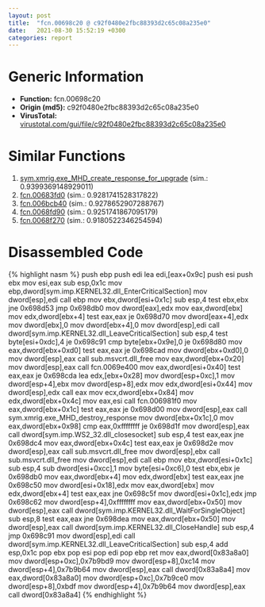 ```yaml
---
layout: post
title:  "fcn.00698c20 @ c92f0480e2fbc88393d2c65c08a235e0"
date:   2021-08-30 15:52:19 +0300
categories: report
---
```


# Generic Information
- **Function:** fcn.00698c20
- **Origin (md5):** c92f0480e2fbc88393d2c65c08a235e0
- **VirusTotal:** [virustotal.com/gui/file/c92f0480e2fbc88393d2c65c08a235e0][virustotal_ref]



# Similar Functions

1. [sym.xmrig.exe\_MHD\_create\_response\_for\_upgrade][similar_1_ref] (sim.: 0.9399369148929011)
2. [fcn.00683fd0][similar_2_ref] (sim.: 0.9281741528317822)
3. [fcn.006bcb40][similar_3_ref] (sim.: 0.9278652907288767)
4. [fcn.0068fd90][similar_4_ref] (sim.: 0.9251741867095179)
5. [fcn.0068f270][similar_5_ref] (sim.: 0.9180522346254594)


# Disassembled Code

{% highlight nasm %}
push ebp
push edi
lea edi,[eax+0x9c]
push esi
push ebx
mov esi,eax
sub esp,0x1c
mov ebp,dword[sym.imp.KERNEL32.dll_EnterCriticalSection]
mov dword[esp],edi
call ebp
mov ebx,dword[esi+0x1c]
sub esp,4
test ebx,ebx
jne 0x698d53
jmp 0x698db0
mov dword[eax],edx
mov eax,dword[ebx]
mov edx,dword[ebx+4]
test eax,eax
je 0x698d70
mov dword[eax+4],edx
mov dword[ebx],0
mov dword[ebx+4],0
mov dword[esp],edi
call dword[sym.imp.KERNEL32.dll_LeaveCriticalSection]
sub esp,4
test byte[esi+0xdc],4
je 0x698c91
cmp byte[ebx+0x9e],0
je 0x698d80
mov eax,dword[ebx+0xd0]
test eax,eax
je 0x698cad
mov dword[ebx+0xd0],0
mov dword[esp],eax
call sub.msvcrt.dll_free
mov eax,dword[ebx+0x20]
mov dword[esp],eax
call fcn.0069e400
mov eax,dword[esi+0x40]
test eax,eax
je 0x698cda
lea edx,[ebx+0x28]
mov dword[esp+0xc],1
mov dword[esp+4],ebx
mov dword[esp+8],edx
mov edx,dword[esi+0x44]
mov dword[esp],edx
call eax
mov ecx,dword[ebx+0x84]
mov edx,dword[ebx+0x4c]
mov eax,esi
call fcn.006981f0
mov eax,dword[ebx+0x1c]
test eax,eax
je 0x698d00
mov dword[esp],eax
call sym.xmrig.exe_MHD_destroy_response
mov dword[ebx+0x1c],0
mov eax,dword[ebx+0x98]
cmp eax,0xffffffff
je 0x698d1f
mov dword[esp],eax
call dword[sym.imp.WS2_32.dll_closesocket]
sub esp,4
test eax,eax
jne 0x698dc4
mov eax,dword[ebx+0x4c]
test eax,eax
je 0x698d2e
mov dword[esp],eax
call sub.msvcrt.dll_free
mov dword[esp],ebx
call sub.msvcrt.dll_free
mov dword[esp],edi
call ebp
mov ebx,dword[esi+0x1c]
sub esp,4
sub dword[esi+0xcc],1
mov byte[esi+0xc6],0
test ebx,ebx
je 0x698db0
mov eax,dword[ebx+4]
mov edx,dword[ebx]
test eax,eax
jne 0x698c50
mov dword[esi+0x18],edx
mov eax,dword[ebx]
mov edx,dword[ebx+4]
test eax,eax
jne 0x698c5f
mov dword[esi+0x1c],edx
jmp 0x698c62
mov dword[esp+4],0xffffffff
mov eax,dword[ebx+0x50]
mov dword[esp],eax
call dword[sym.imp.KERNEL32.dll_WaitForSingleObject]
sub esp,8
test eax,eax
jne 0x698dea
mov eax,dword[ebx+0x50]
mov dword[esp],eax
call dword[sym.imp.KERNEL32.dll_CloseHandle]
sub esp,4
jmp 0x698c91
mov dword[esp],edi
call dword[sym.imp.KERNEL32.dll_LeaveCriticalSection]
sub esp,4
add esp,0x1c
pop ebx
pop esi
pop edi
pop ebp
ret 
mov eax,dword[0x83a8a0]
mov dword[esp+0xc],0x7b9bd9
mov dword[esp+8],0xc14
mov dword[esp+4],0x7b9b64
mov dword[esp],eax
call dword[0x83a8a4]
mov eax,dword[0x83a8a0]
mov dword[esp+0xc],0x7b9ce0
mov dword[esp+8],0xbdf
mov dword[esp+4],0x7b9b64
mov dword[esp],eax
call dword[0x83a8a4]
{% endhighlight %}


[similar_1_ref]: /report/sym.xmrig.exe_MHD_create_response_for_upgrade@c92f0480e2fbc88393d2c65c08a235e0
[similar_2_ref]: /report/fcn.00683fd0@c92f0480e2fbc88393d2c65c08a235e0
[similar_3_ref]: /report/fcn.006bcb40@c92f0480e2fbc88393d2c65c08a235e0
[similar_4_ref]: /report/fcn.0068fd90@c92f0480e2fbc88393d2c65c08a235e0
[similar_5_ref]: /report/fcn.0068f270@c92f0480e2fbc88393d2c65c08a235e0
[virustotal_ref]: https://www.virustotal.com/gui/file/c92f0480e2fbc88393d2c65c08a235e0